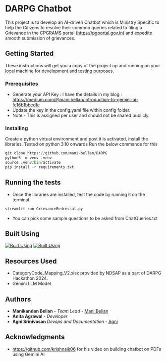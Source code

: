 # DARPG Chatbot

This project is to develop an AI-driven Chatbot which is Ministry Specific to help the Citizens to resolve their common queries related to filing a Grievance in the CPGRAMS portal (https://pgportal.gov.in) and expedite smooth submission of grievances.

## Getting Started

These instructions will get you a copy of the project up and running on your local machine for development and testing purposes. 

### Prerequisites

* Generate your API Key : I have the details in my blog : https://medium.com/@mani.bellan/introduction-to-gemini-ai-fe16b1bbedfe
* Update the key in the config.yaml file within config folder. 
* Note - This is assigned per user and should not be shared publicly.


### Installing

Create a python virtual environment and post it is activated, install the libraries. Tested on python 3.10 onwards
Run the below commands for this
```python
git clone https://github.com/mani-bellan/DARPG
python3 -m venv .venv
source .venv/bin/activate
pip install -r requirements.txt
```

## Running the tests

* Once the libraries are installed, test the code by running it on the terminal
 ```python
streamlit run GrievanceRedressal.py
```
* You can pick some sample questions to be asked from ChatQueries.txt

## Built Using
[![Built Using](https://skillicons.dev/icons?i=python,vscode&perline=3)](https://skillicons.dev)
[![Built Using](https://raw.githubusercontent.com/rlew631/rlew631/b09a7af3f30f8b5a5428dbeb07b9021622018685/red_streamlit.svg)](https://streamlit.io/)


## Resources Used
* CategoryCode_Mapping_V2.xlsx provided by NDSAP as a part of DARPG Hackathon 2024.
* Gemini LLM Model

## Authors

* **Manikandan Bellan** - *Team Lead*  - [Mani Bellan](https://github.com/mani-bellan/)
* **Anita Agrawal**  - *Developer*
* **Agni Srinivasan** *Devops and Documentation* - [Agni](https://github.com/agnisrini/agnisrini)

## Acknowledgments

* https://github.com/krishnaik06 for his video on building chatbot on PDFs using Gemini AI

